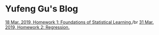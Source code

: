 # Yufeng Gu's Blog
[18 Mar. 2019, Homework 1: Foundations of Statistical Learning.]({{site.baseurl}}/homework/hw1.pdf")/br
[31 Mar. 2019, Homework 2: Regression.]({{site.baseurl}}/homework/hw2.pdf")
